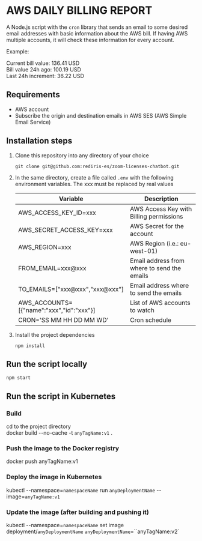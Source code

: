 # AWS DAILY BILLING REPORT

A Node.js script with the ```cron``` library that sends an email to some desired email addresses with basic information about the AWS bill. If having AWS multiple accounts, it will check these information for every account.

Example:  

Current bill value: 136.41 USD  
Bill value 24h ago: 100.19 USD  
Last 24h increment: 36.22 USD  

## Requirements

- AWS account
- Subscribe the origin and destination emails in AWS SES (AWS Simple Email Service)

## Installation steps

1. Clone this repository into any directory of your choice

    ```git clone git@github.com:rediris-es/zoom-licenses-chatbot.git```

2. In the same directory, create a file called ```.env``` with the following environment variables. The xxx must be replaced by real values

    | Variable                                 | Description                                      |
    | ---------------------------------------- | ------------------------------------------------ |
    | AWS_ACCESS_KEY_ID=xxx                    | AWS Access Key with Billing permissions          |
    | AWS_SECRET_ACCESS_KEY=xxx                | AWS Secret for the account                       |
    | AWS_REGION=xxx                           | AWS Region (i.e.: eu-west-01)                    |
    | FROM_EMAIL=xxx@xxx                       | Email address from where to send the emails      |
    | TO_EMAILS=["xxx@xxx","xxx@xxx"]          | Email address where to send the emails           |
    | AWS_ACCOUNTS=[{"name":"xxx","id":"xxx"}] | List of AWS accounts to watch                    |
    | CRON='SS MM HH DD MM WD'                 | Cron schedule                                    |

3. Install the project dependencies

    ```npm install```

## Run the script locally

```npm start```

## Run the script in Kubernetes

### Build

cd to the project directory  
docker build --no-cache -t ``anyTagName:v1`` .

### Push the image to the Docker registry

docker push anyTagName:v1

### Deploy the image in Kubernetes

kubectl --namespace=``namespaceName`` run ``anyDeploymentName`` --image=``anyTagName:v1``

### Update the image (after building and pushing it)

kubectl --namespace=``namespaceName`` set image deployment/``anyDeploymentName`` ``anyDeploymentName``=``anyTagName:v2`
